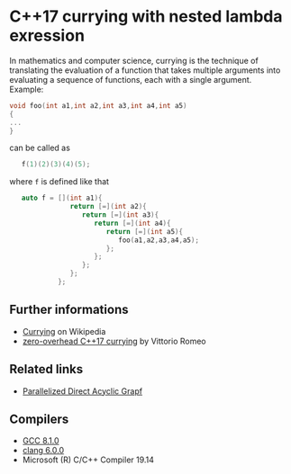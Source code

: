 # C++17 currying with nested lambda exression
In mathematics and computer science, currying is the technique of translating the evaluation of a function that takes multiple arguments into evaluating a sequence of functions, each with a single argument.\
Example:
```cpp
void foo(int a1,int a2,int a3,int a4,int a5)
{
...
}
```
can be called as
```cpp
   f(1)(2)(3)(4)(5);
```
where `f` is defined like that
```cpp
   auto f = [](int a1){
               return [=](int a2){
                  return [=](int a3){
                     return [=](int a4){
                        return [=](int a5){
                           foo(a1,a2,a3,a4,a5);
                        };
                     };
                  };
               };
            };
```

## Further informations
* [Currying](https://en.wikipedia.org/wiki/Currying) on Wikipedia
* [zero-overhead C++17 currying](https://vittorioromeo.info/index/blog/cpp17_curry.html) by Vittorio Romeo

## Related links
* [Parallelized Direct Acyclic Grapf](https://github.com/nikolaAV/skeleton/tree/master/parallel_dag#header-library-that-enables-implicit-task-based-parallelism-in-a-sequential-c-code)

## Compilers
* [GCC 8.1.0](https://wandbox.org/)
* [clang 6.0.0](https://wandbox.org/)
* Microsoft (R) C/C++ Compiler 19.14 

